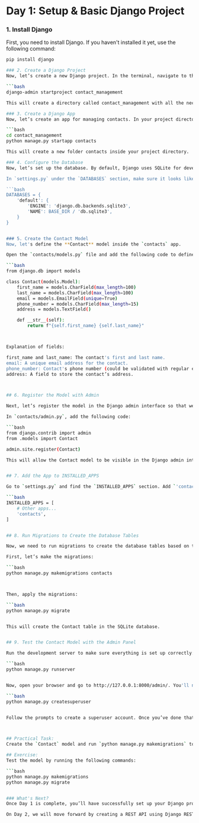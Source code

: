 # Day 1: Setup & Basic Django Project

### 1. Install Django
First, you need to install Django. If you haven't installed it yet, use the following command:

```bash
pip install django

### 2. Create a Django Project
Now, let’s create a new Django project. In the terminal, navigate to the folder where you want to set up your project and run:

```bash
django-admin startproject contact_management

This will create a directory called contact_management with all the necessary files for your Django project.

### 3. Create a Django App
Now, let’s create an app for managing contacts. In your project directory, run:

```bash
cd contact_management
python manage.py startapp contacts

This will create a new folder contacts inside your project directory.

### 4. Configure the Database
Now, let’s set up the database. By default, Django uses SQLite for development purposes, so you don't need to configure it. You can use the default database settings for now. 

In `settings.py` under the `DATABASES` section, make sure it looks like this:

```bash
DATABASES = {
    'default': {
        'ENGINE': 'django.db.backends.sqlite3',
        'NAME': BASE_DIR / 'db.sqlite3',
    }
}


### 5. Create the Contact Model
Now, let's define the **Contact** model inside the `contacts` app.

Open the `contacts/models.py` file and add the following code to define the Contact model:

```bash
from django.db import models

class Contact(models.Model):
    first_name = models.CharField(max_length=100)
    last_name = models.CharField(max_length=100)
    email = models.EmailField(unique=True)
    phone_number = models.CharField(max_length=15)
    address = models.TextField()

    def __str__(self):
        return f"{self.first_name} {self.last_name}"



Explanation of fields:

first_name and last_name: The contact's first and last name.
email: A unique email address for the contact.
phone_number: Contact's phone number (could be validated with regular expressions if needed).
address: A field to store the contact’s address.



## 6. Register the Model with Admin

Next, let’s register the model in the Django admin interface so that we can manage contacts from the Django admin panel.

In `contacts/admin.py`, add the following code:

```bash
from django.contrib import admin
from .models import Contact

admin.site.register(Contact)

This will allow the Contact model to be visible in the Django admin interface.


## 7. Add the App to INSTALLED_APPS

Go to `settings.py` and find the `INSTALLED_APPS` section. Add `'contacts'` to the list of installed apps:

```bash
INSTALLED_APPS = [
    # Other apps...
    'contacts',
]


## 8. Run Migrations to Create the Database Tables

Now, we need to run migrations to create the database tables based on the model you just created.

First, let’s make the migrations:

```bash
python manage.py makemigrations contacts



Then, apply the migrations:

```bash
python manage.py migrate


This will create the Contact table in the SQLite database.


## 9. Test the Contact Model with the Admin Panel

Run the development server to make sure everything is set up correctly:

```bash
python manage.py runserver


Now, open your browser and go to http://127.0.0.1:8000/admin/. You'll need to create a superuser if you haven't already:

```bash
python manage.py createsuperuser


Follow the prompts to create a superuser account. Once you’ve done that, log in to the admin panel and you should see the Contacts model listed there. You can add, edit, or delete contacts.



## Practical Task:
Create the `Contact` model and run `python manage.py makemigrations` to test your model.

## Exercise:
Test the model by running the following commands:

```bash
python manage.py makemigrations
python manage.py migrate


### What's Next?
Once Day 1 is complete, you’ll have successfully set up your Django project with the Contact model.

On Day 2, we will move forward by creating a REST API using Django REST Framework (DRF). This will allow us to perform CRUD operations (Create, Read, Update, Delete) on the contacts, providing the backend functionality for your project.


